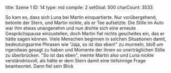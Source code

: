 title:          Szene 1
ID:             14
type:           md
compile:        2
setGoal:        500
charCount:      3533


So kam es, dass sich Luna bei Martin einquartierte. Nur vorübergehend, betonte der Stern, und Martin nickte, als er Tee aufsetzte. Die Stille im Auto war ihm etwas unangenehm und nun drohte sich eine erneute Gesprächspause einzustellen, doch Martin fiel nichts gescheites ein, das er hätte sagen können. Viele Menschen beginnen in solchen Situationen damit, bedeutungsarme Phrasen wie "Jaja, so ist das eben!" zu murmeln, bloß um irgendwas gesagt zu haben und Momente der ihnen so unerträglichen Stille zu überbrücken.
"So ist das eben", meinte Martin also und Luna nickte verständnisvoll, als hätte er dem Stern damit eine tiefsinnige Frage beantwortet. Dann fiel sein Blick 